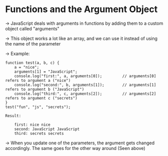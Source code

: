 # Functions and the Argument Object 

→ JavaScript deals with arguments in functions by adding them to a custom object called "arguments"

→ This object works a lot like an array, and we can use it instead of using the name of the parameter

→ Example:

    function test(a, b, c) {
        a = "nice";
        arguments[1] = "JavaScript";
        console.log("first:", a, arguments[0]);         // arguments[0] refers to argument a ("nice")
        console.log("second:", b, arguments[1]);        // arguments[1] refers to argument b ("JavaScript")
        console.log("third:", c, arguments[2]);         // arguments[2] refers to argument c ("secrets")
    }
    test("fun", "js", "secrets");

    Result:

        first: nice nice
        second: JavaScript JavaScript
        third: secrets secrets 

→ When you update one of the parameters, the argument gets changed accordingly. The same goes for the other way around (Seen above)